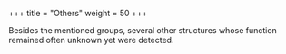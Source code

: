+++
title = "Others"
weight = 50
+++

Besides the mentioned groups, several other structures whose function remained often unknown yet were detected.